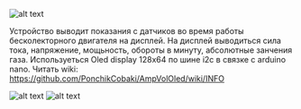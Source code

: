 ![alt text](photo/1.jpg "")

Устройство выводит показания с датчиков во время работы бесколекторного двигателя на дисплей.
На дисплей выводиться сила тока, напряжение, мощьность, обороты в минуту, абсолютные занчения газа. Используеться Oled display 128x64 по шине i2c в связке с arduino nano. 
Читать wiki: https://github.com/PonchikCobaki/AmpVolOled/wiki/INFO

![alt text](photo/2.jpg "")
![alt text](photo/3.jpg "")

